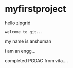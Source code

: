 # myfirstproject



hello zipgrid

    welcome to git...
my name is anshuman

i am an engg...

completed PGDAC from vita....

